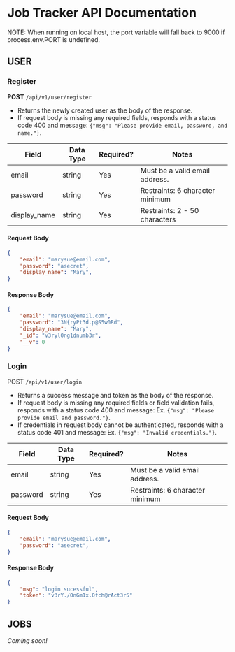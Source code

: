 # Job Tracker API Documentation

NOTE: When running on local host, the port variable will fall back to 9000 if process.env.PORT is undefined.

## USER

### Register
**POST**  ```/api/v1/user/register```

- Returns the newly created user as the body of the response.
- If request body is missing any required fields, responds with a status code 400 and message: ```{"msg": "Please provide email, password, and name."}```.

| Field        | Data Type | Required? | Notes                           |
| ------------ | --------- | --------- | ------------------------------- |
| email        | string    | Yes       | Must be a valid email address.  |
| password     | string    | Yes       | Restraints: 6 character minimum |
| display_name | string    | Yes       | Restraints: 2 - 50 characters   |

#### Request Body
``` json
{
    "email": "marysue@email.com",
    "password": "asecret",
    "display_name": "Mary",
}
```

#### Response Body
``` json
{
    "email": "marysue@email.com",
    "password": "3N{ryPt3d.p@S5w0Rd",
    "display_name": "Mary",
    "_id": "v3ryl0ng1dnumb3r",
    "__v": 0
}
```

### Login
POST  ```/api/v1/user/login```

- Returns a success message and token as the body of the response.
- If request body is missing any required fields or field validation fails, responds with a status code 400 and message: Ex. ```{"msg": "Please provide email and password."}```.
- If credentials in request body cannot be authenticated, responds with a status code 401 and message: Ex. ```{"msg": "Invalid credentials."}```.

| Field        | Data Type | Required? | Notes                          |
| -----------  | --------- | --------- |------------------------------- |
| email        | string    | Yes       | Must be a valid email address. |
| password     | string    | Yes       | Restraints: 6 character minimum

#### Request Body
``` json
{
    "email": "marysue@email.com",
    "password": "asecret",
}
```

#### Response Body
``` json
{
    "msg": "login sucessful",
    "token": "v3rY./0nGm1x.0fch@rAct3r5"
}
```



## JOBS
*Coming soon!*